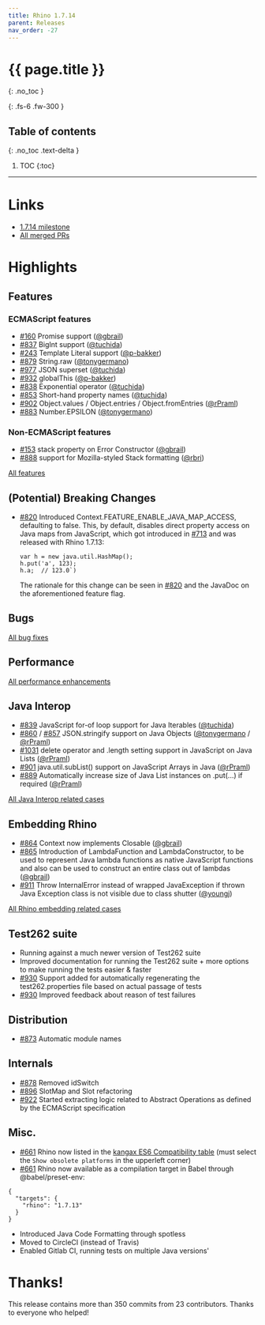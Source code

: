 ```yaml
---
title: Rhino 1.7.14
parent: Releases
nav_order: -27
---
```


# {{ page.title }}
{: .no_toc }

{: .fs-6 .fw-300 }

## Table of contents
{: .no_toc .text-delta }

1. TOC
{:toc}

---
# Links
* [1.7.14 milestone](https://github.com/mozilla/rhino/milestone/14)
* [All merged PRs](https://github.com/mozilla/rhino/pulls?q=is%3Apr+merged%3A2020-09-02..2022-01-06+)

# Highlights
## Features
### ECMAScript features
* [#160](https://github.com/mozilla/rhino/issues/160) Promise support ([@gbrail](https://github.com/gbrail))
* [#837](https://github.com/mozilla/rhino/issues/837) BigInt support ([@tuchida](https://github.com/tuchida))
* [#243](https://github.com/mozilla/rhino/issues/243) Template Literal support ([@p-bakker](https://github.com/p-bakker))
* [#879](https://github.com/mozilla/rhino/issues/879) String.raw ([@tonygermano](https://github.com/tonygermano))
* [#977](https://github.com/mozilla/rhino/issues/977) JSON superset ([@tuchida](https://github.com/tuchida))
* [#932](https://github.com/mozilla/rhino/issues/932) globalThis ([@p-bakker](https://github.com/p-bakker))
* [#838](https://github.com/mozilla/rhino/issues/838) Exponential operator ([@tuchida](https://github.com/tuchida))
* [#853](https://github.com/mozilla/rhino/issues/853) Short-hand property names ([@tuchida](https://github.com/tuchida))
* [#902](https://github.com/mozilla/rhino/issues/902) Object.values / Object.entries / Object.fromEntries ([@rPraml](https://github.com/rPraml))
* [#883](https://github.com/mozilla/rhino/issues/883) Number.EPSILON ([@tonygermano](https://github.com/tonygermano))

### Non-ECMAScript features
* [#153](https://github.com/mozilla/rhino/issues/153) stack property on Error Constructor ([@gbrail](https://github.com/gbrail))
* [#888](https://github.com/mozilla/rhino/issues/888) support for Mozilla-styled Stack formatting ([@rbri](https://github.com/rbri))

[All features](https://github.com/mozilla/rhino/issues?q=milestone%3A%22Release+1.7.14%22+label%3Afeature+is%3Aclosed)

## (Potential) Breaking Changes
* [#820](https://github.com/mozilla/rhino/issues/820) Introduced Context.FEATURE_ENABLE_JAVA_MAP_ACCESS, defaulting to false.
  This, by default, disables direct property access on Java maps from JavaScript, which got introduced in [#713](https://github.com/mozilla/rhino/issues/713) and was released with Rhino 1.7.13:
  ```
  var h = new java.util.HashMap();
  h.put('a', 123);
  h.a;  // 123.0`)
  ```
  The rationale for this change can be seen in [#820](https://github.com/mozilla/rhino/issues/820) and the JavaDoc on the aforementioned feature flag.

## Bugs
[All bug fixes](https://github.com/mozilla/rhino/issues?q=milestone%3A%22Release+1.7.14%22+label%3Abug)

## Performance
[All performance enhancements](https://github.com/mozilla/rhino/issues?q=milestone%3A%22Release+1.7.14%22+label%3APerformance)

## Java Interop
* [#839](https://github.com/mozilla/rhino/issues/839) JavaScript for-of loop support for Java Iterables ([@tuchida](https://github.com/tuchida))
* [#860](https://github.com/mozilla/rhino/issues/860) / [#857](https://github.com/mozilla/rhino/issues/857) JSON.stringify support on Java Objects ([@tonygermano](https://github.com/tonygermano) / [@rPraml](https://github.com/rPraml))
* [#1031](https://github.com/mozilla/rhino/issues/1031) delete operator and .length setting support in JavaScript on Java Lists ([@rPraml](https://github.com/rPraml))
* [#901](https://github.com/mozilla/rhino/issues/901) java.util.subList() support on JavaScript Arrays in Java ([@rPraml](https://github.com/rPraml))
* [#889](https://github.com/mozilla/rhino/issues/889) Automatically increase size of Java List instances on .put(...) if required ([@rPraml](https://github.com/rPraml))

[All Java Interop related cases](https://github.com/mozilla/rhino/issues?q=milestone%3A%22Release+1.7.14%22+label%3A%22Java+Interop%22)

## Embedding Rhino
* [#864](https://github.com/mozilla/rhino/issues/864) Context now implements Closable ([@gbrail](https://github.com/gbrail))
* [#865](https://github.com/mozilla/rhino/issues/865) Introduction of LambdaFunction and LambdaConstructor, to be used to represent Java lambda functions as native JavaScript functions and also can be used to construct an entire class out of lambdas ([@gbrail](https://github.com/gbrail))
* [#911](https://github.com/mozilla/rhino/issues/911) Throw InternalError instead of wrapped JavaException if thrown Java Exception class is not visible due to class shutter ([@youngj](https://github.com/youngj))

[All Rhino embedding related cases](https://github.com/mozilla/rhino/issues?q=milestone%3A%22Release+1.7.14%22+label%3A%22embedding+Rhino%22+)

## Test262 suite
* Running against a much newer version of Test262 suite
* Improved documentation for running the Test262 suite + more options to make running the tests easier & faster
* [#930](https://github.com/mozilla/rhino/issues/930) Support added for automatically regenerating the test262.properties file based on actual passage of tests
* [#930](https://github.com/mozilla/rhino/issues/930) Improved feedback about reason of test failures

## Distribution
* [#873](https://github.com/mozilla/rhino/issues/873) Automatic module names

## Internals
* [#878](https://github.com/mozilla/rhino/issues/878) Removed idSwitch
* [#896](https://github.com/mozilla/rhino/issues/896) SlotMap and Slot refactoring
* [#922](https://github.com/mozilla/rhino/issues/922) Started extracting logic related to Abstract Operations as defined by the ECMAScript specification

## Misc.
* [#661](https://github.com/mozilla/rhino/issues/661) Rhino now listed in the [kangax ES6 Compatibility table](https://kangax.github.io/compat-table/es6) (must select the `Show obsolete platforms` in the upperleft corner)
* [#661](https://github.com/mozilla/rhino/issues/661) Rhino now available as a compilation target in Babel through @babel/preset-env:
```
{
  "targets": {
    "rhino": "1.7.13"
  }
}
```
* Introduced Java Code Formatting through spotless
* Moved to CircleCI (instead of Travis)
* Enabled Gitlab CI, running tests on multiple Java versions'

# Thanks!

This release contains more than 350 commits from 23 contributors. Thanks to everyone who helped!